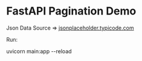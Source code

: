 # FastAPI Pagination Demo

Json Data Source => [jsonplaceholder.typicode.com](https://jsonplaceholder.typicode.com/)

Run:

uvicorn main:app --reload